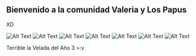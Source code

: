 ## Bienvenido a la comunidad Valeria y Los Papus
XD

![Alt Text](https://pbs.twimg.com/media/FXX4A8oXwAE5JTB?format=jpg&name=small)
![Alt Text](https://pbs.twimg.com/media/FFJm-o3XoAwIx8p?format=jpg&name=small)
![Alt Text](https://pbs.twimg.com/media/FOc6sb3WUAkFgK4?format=jpg&name=small)
![Alt Text](https://pbs.twimg.com/media/FREUU-VWYAI9Too?format=jpg&name=small)
![Alt Text](https://pbs.twimg.com/media/FExJa37XoAEiPkN?format=jpg&name=small)
![Alt Text](https://pbs.twimg.com/media/FWy9ma-XgAIrOgB?format=jpg&name=small)
![Alt Text](https://pbs.twimg.com/media/FIr2Tt9XwAQ0yVq?format=jpg&name=small)

Terrible la Velada del Año 3 >:v